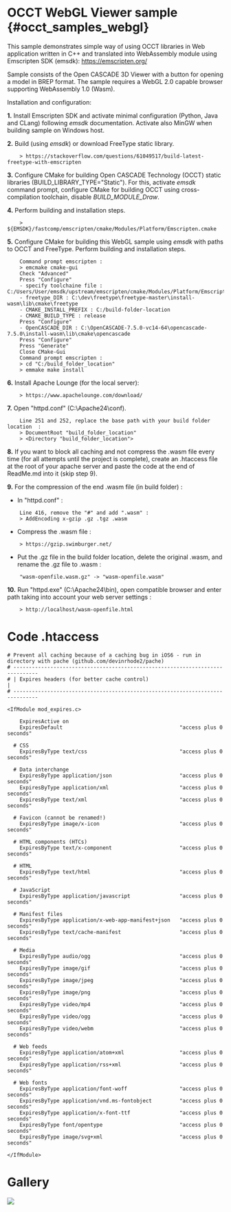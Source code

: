 OCCT WebGL Viewer sample {#occt_samples_webgl}
================== 

This sample demonstrates simple way of using OCCT libraries in Web application written in C++ and translated into WebAssembly module using Emscripten SDK (emsdk):
https://emscripten.org/

Sample consists of the Open CASCADE 3D Viewer with a button for opening a model in BREP format.
The sample requires a WebGL 2.0 capable browser supporting WebAssembly 1.0 (Wasm).

Installation and configuration:

 **1.** Install Emscripten SDK and activate minimal configuration (Python, Java and CLang) following *emsdk* documentation. Activate also MinGW when building sample on Windows host.

 **2.** Build (using *emsdk*) or download FreeType static library.
~~~~~
    > https://stackoverflow.com/questions/61049517/build-latest-freetype-with-emscripten
~~~~~

 **3.** Configure CMake for building Open CASCADE Technology (OCCT) static libraries (BUILD_LIBRARY_TYPE="Static").
    For this, activate *emsdk* command prompt, configure CMake for building OCCT using cross-compilation toolchain, disable *BUILD_MODULE_Draw*. 

 **4.** Perform building and installation steps.
~~~~~
    > ${EMSDK}/fastcomp/emscripten/cmake/Modules/Platform/Emscripten.cmake
~~~~~

 **5.** Configure CMake for building this WebGL sample using *emsdk* with paths to OCCT and FreeType. Perform building and installation steps.
~~~~~
    Command prompt emscripten :
    > emcmake cmake-gui
    Check "Advanced"
    Press "Configure"
    - specify toolchaine file : C:/Users/User/emsdk/upstream/emscripten/cmake/Modules/Platform/Emscripten.cmake
    - freetype_DIR : C:\dev\freetype\freetype-master\install-wasm\lib\cmake\freetype
    - CMAKE_INSTALL_PREFIX : C:/build-folder-location
    - CMAKE_BUILD_TYPE : release
    Press "Configure"
    - OpenCASCADE_DIR : C:\OpenCASCADE-7.5.0-vc14-64\opencascade-7.5.0\install-wasm\lib\cmake\opencascade
    Press "Configure"
    Press "Generate"
    Close CMake-Gui
    Command prompt emscripten :
    > cd "C:/build_folder_location"
    > emmake make install
~~~~~

 **6.** Install Apache Lounge (for the local server):
~~~~~
    > https://www.apachelounge.com/download/
~~~~~

 **7.** Open "httpd.conf" (C:\Apache24\conf).
~~~~~
    Line 251 and 252, replace the base path with your build folder location  :
    > DocumentRoot "build_folder_location"
    > <Directory "build_folder_location">
~~~~~

 **8.** If you want to block all caching and not compress the .wasm file every time (for all attempts until the project is complete), create an .htaccess file at the root of your apache server and paste the code at the end of ReadMe.md into it (skip step 9).

 **9.** For the compression of the end .wasm file (in build folder) :
 * In "httpd.conf" :
~~~~~
    Line 416, remove the "#" and add ".wasm" : 
    > AddEncoding x-gzip .gz .tgz .wasm
~~~~~
 * Compress the .wasm file :
~~~~~
    > https://gzip.swimburger.net/  
~~~~~
 * Put the .gz file in the build folder location, delete the original .wasm, and rename the .gz file to .wasm :
~~~~~
    "wasm-openfile.wasm.gz" -> "wasm-openfile.wasm"
~~~~~

 **10.** Run "httpd.exe" (C:\Apache24\bin), open compatible browser and enter path taking into account your web server settings :
~~~~~
    > http://localhost/wasm-openfile.html
~~~~~

# Code .htaccess

~~~~~
# Prevent all caching because of a caching bug in iOS6 - run in directory with pache (github.com/devinrhode2/pache)
# ------------------------------------------------------------------------------
# | Expires headers (for better cache control)                                 |
# ------------------------------------------------------------------------------

<IfModule mod_expires.c>

    ExpiresActive on
    ExpiresDefault                                      "access plus 0 seconds"

  # CSS
    ExpiresByType text/css                              "access plus 0 seconds"

  # Data interchange
    ExpiresByType application/json                      "access plus 0 seconds"
    ExpiresByType application/xml                       "access plus 0 seconds"
    ExpiresByType text/xml                              "access plus 0 seconds"

  # Favicon (cannot be renamed!)
    ExpiresByType image/x-icon                          "access plus 0 seconds"

  # HTML components (HTCs)
    ExpiresByType text/x-component                      "access plus 0 seconds"

  # HTML
    ExpiresByType text/html                             "access plus 0 seconds"

  # JavaScript
    ExpiresByType application/javascript                "access plus 0 seconds"

  # Manifest files
    ExpiresByType application/x-web-app-manifest+json   "access plus 0 seconds"
    ExpiresByType text/cache-manifest                   "access plus 0 seconds"

  # Media
    ExpiresByType audio/ogg                             "access plus 0 seconds"
    ExpiresByType image/gif                             "access plus 0 seconds"
    ExpiresByType image/jpeg                            "access plus 0 seconds"
    ExpiresByType image/png                             "access plus 0 seconds"
    ExpiresByType video/mp4                             "access plus 0 seconds"
    ExpiresByType video/ogg                             "access plus 0 seconds"
    ExpiresByType video/webm                            "access plus 0 seconds"

  # Web feeds
    ExpiresByType application/atom+xml                  "access plus 0 seconds"
    ExpiresByType application/rss+xml                   "access plus 0 seconds"

  # Web fonts
    ExpiresByType application/font-woff                 "access plus 0 seconds"
    ExpiresByType application/vnd.ms-fontobject         "access plus 0 seconds"
    ExpiresByType application/x-font-ttf                "access plus 0 seconds"
    ExpiresByType font/opentype                         "access plus 0 seconds"
    ExpiresByType image/svg+xml                         "access plus 0 seconds"

</IfModule>
~~~~~

# Gallery

<img src="doc/GifOCCTGITHUB.gif"/>
